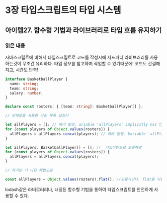# 3장 타입스크립트의 타입 시스템

## 아이템27. 함수형 기법과 라이브러리로 타입 흐름 유지하기

### 읽은 내용

자바스크립트에 비해서 타입스크립트로 코드를 작성시에 서드파티 라비브러리를 사용하는것이 무조건 유리하다.
타입 정보를 참고하며 작업할 수 있기때문에! 코드도 간결해지고, 시간도 단축!

```ts
interface BasketballPlayer {
  name: string;
  team: string;
  salary: number;
}

declare const rosters: { [team: string]: BasketballPlayer[] };

// 반복문을 사용한 단순 목록 생성시

let allPlayers = []; // 에러 발생, ariable 'allPlayers' implicitly has type 'any[]' in some locations where its type cannot be determined.
for (const players of Object.values(rosters)) {
  allPlayers = allPlayers.concat(players); // 에러 발생, Variable 'allPlayers' implicitly has an 'any[]' type.
}

let allPlayers: BasketballPlayer[] = []; //  타입선언으로 오류해결
for (const players of Object.values(rosters)) {
  allPlayers = allPlayers.concat(players);
}

// 하지만 더 나은 해법으로

const allPlayers = Object.values(rosters).flat(); //오류가난다. flat을 지원하지않는것 같음.
```

lodash같은 라비르러리나, 내장된 함수형 기법을 통하여 타입스크립트를 안전하게 사용할 수 있다.
